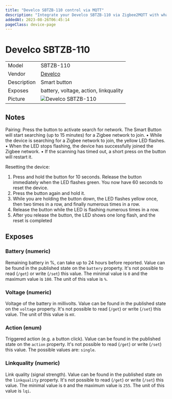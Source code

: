 ```yaml
---
title: "Develco SBTZB-110 control via MQTT"
description: "Integrate your Develco SBTZB-110 via Zigbee2MQTT with whatever smart home infrastructure you are using without the vendor's bridge or gateway."
addedAt: 2023-08-26T06:45:14
pageClass: device-page
---
```


<!-- !!!! -->
<!-- ATTENTION: This file is auto-generated through docgen! -->
<!-- You can only edit the "Notes"-Section between the two comment lines "Notes BEGIN" and "Notes END". -->
<!-- Do not use h1 or h2 heading within "## Notes"-Section. -->
<!-- !!!! -->

# Develco SBTZB-110

|     |     |
|-----|-----|
| Model | SBTZB-110  |
| Vendor  | [Develco](/supported-devices/#v=Develco)  |
| Description | Smart button |
| Exposes | battery, voltage, action, linkquality |
| Picture | ![Develco SBTZB-110](https://www.zigbee2mqtt.io/images/devices/SBTZB-110.png) |


<!-- Notes BEGIN: You can edit here. Add "## Notes" headline if not already present. -->
## Notes

Pairing:
Press the button to activate search for network. The Smart Button will start searching (up to 15 minutes) for a Zigbee network to join.
• While the device is searching for a Zigbee network to join, the yellow LED flashes.
• When the LED stops flashing, the device has successfully joined the Zigbee network.
• If the scanning has timed out, a short press on the button will restart it.

Resetting the device:
1. Press and hold the button for 10 seconds. Release the button immediately when the LED flashes green. You now have 60 seconds to reset the device.
2. Press the button again and hold it.
3. While you are holding the button down, the LED flashes yellow once, then two times in a row, and finally numerous times in a row.
4. Release the button while the LED is flashing numerous times in a row.
5. After you release the button, the LED shows one long flash, and the reset is completed
<!-- Notes END: Do not edit below this line -->




## Exposes

### Battery (numeric)
Remaining battery in %, can take up to 24 hours before reported.
Value can be found in the published state on the `battery` property.
It's not possible to read (`/get`) or write (`/set`) this value.
The minimal value is `0` and the maximum value is `100`.
The unit of this value is `%`.

### Voltage (numeric)
Voltage of the battery in millivolts.
Value can be found in the published state on the `voltage` property.
It's not possible to read (`/get`) or write (`/set`) this value.
The unit of this value is `mV`.

### Action (enum)
Triggered action (e.g. a button click).
Value can be found in the published state on the `action` property.
It's not possible to read (`/get`) or write (`/set`) this value.
The possible values are: `single`.

### Linkquality (numeric)
Link quality (signal strength).
Value can be found in the published state on the `linkquality` property.
It's not possible to read (`/get`) or write (`/set`) this value.
The minimal value is `0` and the maximum value is `255`.
The unit of this value is `lqi`.

